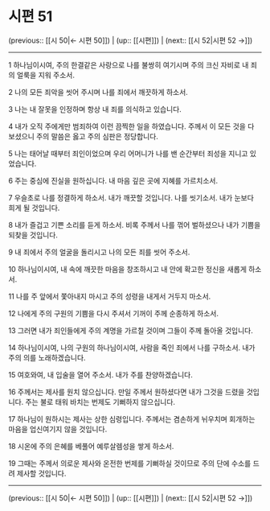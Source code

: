 # 시편 51

(previous:: [[시 50|← 시편 50]]) | (up:: [[시편]]) | (next:: [[시 52|시편 52 →]])

***




1 
하나님이시여, 주의 한결같은 사랑으로 나를 불쌍히 여기시며 주의 크신 자비로 내 죄의 얼룩을 지워 주소서. 



2 
나의 모든 죄악을 씻어 주시며 나를 죄에서 깨끗하게 하소서. 



3 
나는 내 잘못을 인정하며 항상 내 죄를 의식하고 있습니다. 



4 
내가 오직 주에게만 범죄하여 이런 끔찍한 일을 하였습니다. 주께서 이 모든 것을 다 보셨으니 주의 말씀은 옳고 주의 심판은 정당합니다. 



5 
나는 태어날 때부터 죄인이었으며 우리 어머니가 나를 밴 순간부터 죄성을 지니고 있었습니다. 



6 
주는 중심에 진실을 원하십니다. 내 마음 깊은 곳에 지혜를 가르치소서. 



7 
우슬초로 나를 정결하게 하소서. 내가 깨끗할 것입니다. 나를 씻기소서. 내가 눈보다 희게 될 것입니다. 



8 
내가 즐겁고 기쁜 소리를 듣게 하소서. 비록 주께서 나를 꺾어 벌하셨으나 내가 기쁨을 되찾을 것입니다. 



9 
내 죄에서 주의 얼굴을 돌리시고 나의 모든 죄를 씻어 주소서. 



10 
하나님이시여, 내 속에 깨끗한 마음을 창조하시고 내 안에 확고한 정신을 새롭게 하소서. 



11 
나를 주 앞에서 쫓아내지 마시고 주의 성령을 내게서 거두지 마소서. 



12 
나에게 주의 구원의 기쁨을 다시 주셔서 기꺼이 주께 순종하게 하소서. 



13 
그러면 내가 죄인들에게 주의 계명을 가르칠 것이며 그들이 주께 돌아올 것입니다. 



14 
하나님이시여, 나의 구원의 하나님이시여, 사람을 죽인 죄에서 나를 구하소서. 내가 주의 의를 노래하겠습니다. 



15 
여호와여, 내 입술을 열어 주소서. 내가 주를 찬양하겠습니다. 



16 
주께서는 제사를 원치 않으십니다. 만일 주께서 원하셨다면 내가 그것을 드렸을 것입니다. 주는 불로 태워 바치는 번제도 기뻐하지 않으십니다. 



17 
하나님이 원하시는 제사는 상한 심령입니다. 주께서는 겸손하게 뉘우치며 회개하는 마음을 업신여기지 않을 것입니다. 



18 
시온에 주의 은혜를 베풀어 예루살렘성을 쌓게 하소서. 



19 
그때는 주께서 의로운 제사와 온전한 번제를 기뻐하실 것이므로 주의 단에 수소를 드려 제사할 것입니다.

***

(previous:: [[시 50|← 시편 50]]) | (up:: [[시편]]) | (next:: [[시 52|시편 52 →]])
